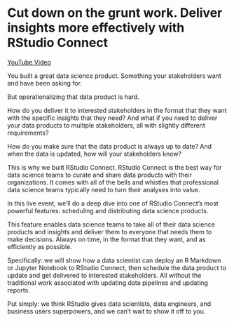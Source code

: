 
# Cut down on the grunt work. Deliver insights more effectively with RStudio Connect

[YouTube Video](https://www.youtube.com/watch?v=iJspIB-Wh38)

You built a great data science product. Something your stakeholders want and have been asking for.  

But operationalizing that data product is hard. 

How do you deliver it to interested stakeholders in the format that they want with the specific insights that they need? And what if you need to deliver your data products to multiple stakeholders, all with slightly different requirements? 

How do you make sure that the data product is always up to date? And when the data is updated, how will your stakeholders know? 

This is why we built RStudio Connect. RStudio Connect is the best way for data science teams to curate and share data products with their organizations. It comes with all of the bells and whistles that professional data science teams typically need to turn their analyses into value. 

In this live event, we’ll do a deep dive into one of RStudio Connect’s most powerful features: scheduling and distributing data science products. 

This feature enables data science teams to take all of their data science products and insights and deliver them to everyone that needs them to make decisions. Always on time, in the format that they want, and as efficiently as possible.

Specifically: we will show how a data scientist can deploy an R Markdown or Jupyter Notebook to RStudio Connect, then schedule the data product to update and get delivered to interested stakeholders. All without the traditional work associated with updating data pipelines and updating reports. 

Put simply: we think RStudio gives data scientists, data engineers, and business users superpowers, and we can’t wait to show it off to you.
